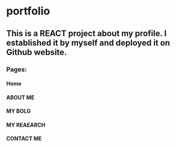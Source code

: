 # portfolio
## This is a REACT project about my profile. I established it by myself and deployed it on Github website.
### Pages:
#### Home
#### ABOUT ME
#### MY BOLG
#### MY REAEARCH
#### CONTACT ME
